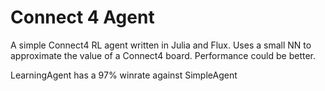 # Connect 4 Agent

A simple Connect4 RL agent written in Julia and Flux. Uses a small NN to approximate the value of a Connect4 board.
Performance could be better.

LearningAgent has a 97% winrate against SimpleAgent